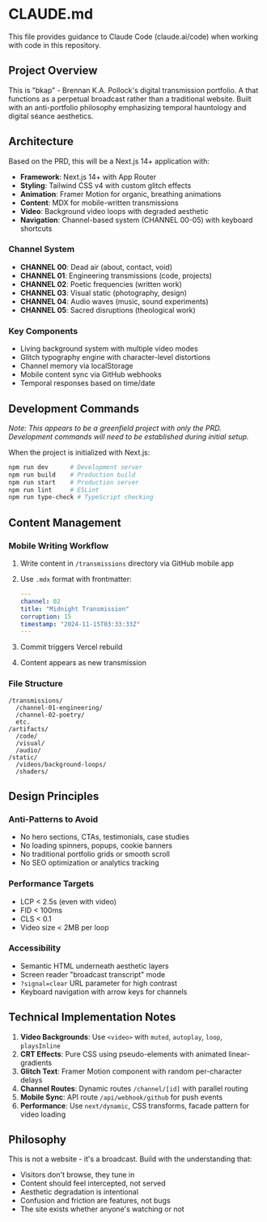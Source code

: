 # CLAUDE.md

This file provides guidance to Claude Code (claude.ai/code) when working with code in this repository.

## Project Overview

This is "bkap" - Brennan K.A. Pollock's digital transmission portfolio. A
that functions as a perpetual broadcast rather than a traditional website. Built with an anti-portfolio philosophy emphasizing temporal hauntology and digital séance aesthetics.

## Architecture

Based on the PRD, this will be a Next.js 14+ application with:

- **Framework**: Next.js 14+ with App Router
- **Styling**: Tailwind CSS v4 with custom glitch effects
- **Animation**: Framer Motion for organic, breathing animations
- **Content**: MDX for mobile-written transmissions
- **Video**: Background video loops with degraded aesthetic
- **Navigation**: Channel-based system (CHANNEL 00-05) with keyboard shortcuts

### Channel System

- **CHANNEL 00**: Dead air (about, contact, void)
- **CHANNEL 01**: Engineering transmissions (code, projects)
- **CHANNEL 02**: Poetic frequencies (written work)
- **CHANNEL 03**: Visual static (photography, design)
- **CHANNEL 04**: Audio waves (music, sound experiments)
- **CHANNEL 05**: Sacred disruptions (theological work)

### Key Components

- Living background system with multiple video modes
- Glitch typography engine with character-level distortions
- Channel memory via localStorage
- Mobile content sync via GitHub webhooks
- Temporal responses based on time/date

## Development Commands

_Note: This appears to be a greenfield project with only the PRD. Development commands will need to be established during initial setup._

When the project is initialized with Next.js:

```bash
npm run dev      # Development server
npm run build    # Production build
npm run start    # Production server
npm run lint     # ESLint
npm run type-check # TypeScript checking
```

## Content Management

### Mobile Writing Workflow

1. Write content in `/transmissions` directory via GitHub mobile app
2. Use `.mdx` format with frontmatter:

   ```yaml
   ---
   channel: 02
   title: "Midnight Transmission"
   corruption: 15
   timestamp: "2024-11-15T03:33:33Z"
   ---
   ```

3. Commit triggers Vercel rebuild
4. Content appears as new transmission

### File Structure

```
/transmissions/
  /channel-01-engineering/
  /channel-02-poetry/
  etc.
/artifacts/
  /code/
  /visual/
  /audio/
/static/
  /videos/background-loops/
  /shaders/
```

## Design Principles

### Anti-Patterns to Avoid

- No hero sections, CTAs, testimonials, case studies
- No loading spinners, popups, cookie banners
- No traditional portfolio grids or smooth scroll
- No SEO optimization or analytics tracking

### Performance Targets

- LCP < 2.5s (even with video)
- FID < 100ms
- CLS < 0.1
- Video size < 2MB per loop

### Accessibility

- Semantic HTML underneath aesthetic layers
- Screen reader "broadcast transcript" mode
- `?signal=clear` URL parameter for high contrast
- Keyboard navigation with arrow keys for channels

## Technical Implementation Notes

1. **Video Backgrounds**: Use `<video>` with `muted`, `autoplay`, `loop`, `playsInline`
2. **CRT Effects**: Pure CSS using pseudo-elements with animated linear-gradients
3. **Glitch Text**: Framer Motion component with random per-character delays
4. **Channel Routes**: Dynamic routes `/channel/[id]` with parallel routing
5. **Mobile Sync**: API route `/api/webhook/github` for push events
6. **Performance**: Use `next/dynamic`, CSS transforms, facade pattern for video loading

## Philosophy

This is not a website - it's a broadcast. Build with the understanding that:

- Visitors don't browse, they tune in
- Content should feel intercepted, not served
- Aesthetic degradation is intentional
- Confusion and friction are features, not bugs
- The site exists whether anyone's watching or not
